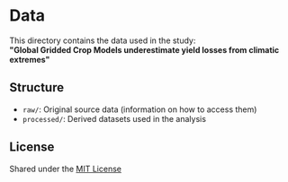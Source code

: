 # Data

This directory contains the data used in the study:  
**"Global Gridded Crop Models underestimate yield losses from climatic extremes"**

## Structure

- `raw/`: Original source data (information on how to access them)
- `processed/`: Derived datasets used in the analysis

## License

Shared under the [MIT License](LICENSE)

